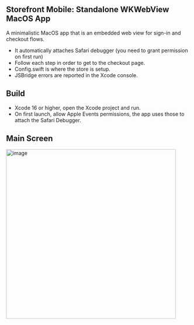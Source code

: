## Storefront Mobile: Standalone WKWebView MacOS App
A minimalistic MacOS app that is an embedded web view for sign-in and checkout flows.
- It automatically attaches Safari debugger (you need to grant permission on first run)
- Follow each step in order to get to the checkout page.
- Config.swift is where the store is setup.
- JSBridge errors are reported in the Xcode console.

## Build

- Xcode 16 or higher, open the Xcode project and run.
- On first launch, allow Apple Events permissions, the app uses those to attach the Safari Debugger.

## Main Screen 

<img width="464" alt="image" src="https://github.com/user-attachments/assets/813a2ac4-fd1e-4b3b-8d02-97945e4558ca" />
